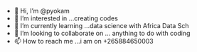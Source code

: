 - 👋 Hi, I’m @pyokam
- 👀 I’m interested in ...creating codes
- 🌱 I’m currently learning ...data science with Africa Data Sch
- 💞️ I’m looking to collaborate on ... anything to do with coding
- 📫 How to reach me ...i am on +265884650003

<!---
pyokam/pyokam is a ✨ special ✨ repository because its `README.md` (this file) appears on your GitHub profile.
You can click the Preview link to take a look at your changes.
--->
